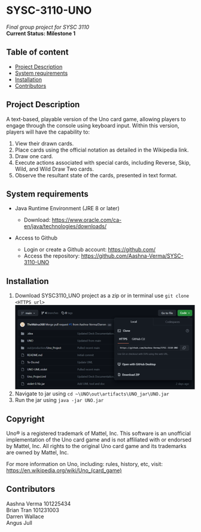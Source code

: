# SYSC-3110-UNO
_Final group project for SYSC 3110_  
__Current Status: Milestone 1__

## Table of content
* [Project Description](#project-description)  
* [System requirements](#system-requirements)  
* [Installation](#installation)    
* [Contributors](#contributors)

## Project Description

A text-based, playable version of the Uno card game, allowing players to engage through the console using keyboard input. Within this version, players will have the capability to:

1. View their drawn cards.
2. Place cards using the official notation as detailed in the Wikipedia link.
3. Draw one card.
4. Execute actions associated with special cards, including Reverse, Skip, Wild, and Wild Draw Two cards.
5. Observe the resultant state of the cards, presented in text format.

## System requirements

* Java Runtime Environment (JRE 8 or later)
    * Download: https://www.oracle.com/ca-en/java/technologies/downloads/

* Access to Github
    * Login or create a Github account: https://github.com/
    * Access the repository: https://github.com/Aashna-Verma/SYSC-3110-UNO

## Installation
1. Download SYSC3110_UNO project as a zip or in terminal use `git clone <HTTPS url>`
![Alt text](./images/git_download_info.png)
2. Navigate to jar using `cd ~\UNO\out\artifacts\UNO_jar\UNO.jar`
3. Run the jar using `java -jar UNO.jar`

## Copyright
Uno® is a registered trademark of Mattel, Inc. This software is an unofficial implementation of the Uno card game and is not affiliated with or endorsed by Mattel, Inc. All rights to the original Uno card game and its trademarks are owned by Mattel, Inc.

For more information on Uno, including: rules, history, etc, visit: https://en.wikipedia.org/wiki/Uno_(card_game)
## Contributors
Aashna Verma 101225434  
Brian Tran 101231003  
Darren Wallace  
Angus Jull
